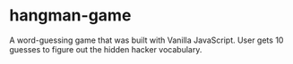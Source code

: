 # hangman-game
A word-guessing game that was built with Vanilla JavaScript. User gets 10 guesses to figure out the hidden hacker vocabulary.
